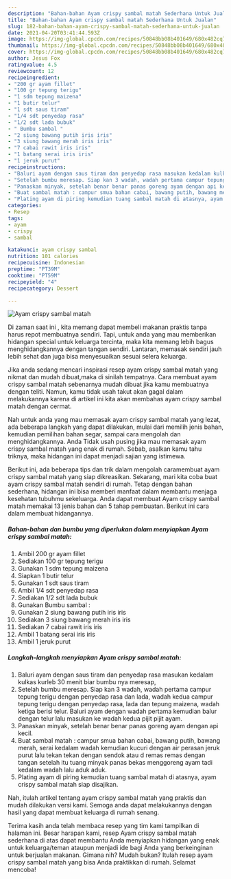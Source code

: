 ```yaml
---
description: "Bahan-bahan Ayam crispy sambal matah Sederhana Untuk Jualan"
title: "Bahan-bahan Ayam crispy sambal matah Sederhana Untuk Jualan"
slug: 182-bahan-bahan-ayam-crispy-sambal-matah-sederhana-untuk-jualan
date: 2021-04-20T03:41:44.593Z
image: https://img-global.cpcdn.com/recipes/50848bb08b401649/680x482cq70/ayam-crispy-sambal-matah-foto-resep-utama.jpg
thumbnail: https://img-global.cpcdn.com/recipes/50848bb08b401649/680x482cq70/ayam-crispy-sambal-matah-foto-resep-utama.jpg
cover: https://img-global.cpcdn.com/recipes/50848bb08b401649/680x482cq70/ayam-crispy-sambal-matah-foto-resep-utama.jpg
author: Jesus Fox
ratingvalue: 4.5
reviewcount: 12
recipeingredient:
- "200 gr ayam fillet"
- "100 gr tepung terigu"
- "1 sdm tepung maizena"
- "1 butir telur"
- "1 sdt saus tiram"
- "1/4 sdt penyedap rasa"
- "1/2 sdt lada bubuk"
- " Bumbu sambal "
- "2 siung bawang putih iris iris"
- "3 siung bawang merah iris iris"
- "7 cabai rawit iris iris"
- "1 batang serai iris iris"
- "1 jeruk purut"
recipeinstructions:
- "Baluri ayam dengan saus tiram dan penyedap rasa masukan kedalam kulkas kurleb 30 menit biar bumbu nya meresap,"
- "Setelah bumbu meresap. Siap kan 3 wadah, wadah pertama campur tepung terigu dengan penyedap rasa dan lada, wadah kedua campur tepung terigu dengan penyedap rasa, lada dan tepung maizena, wadah ketiga berisi telur. Baluri ayam dengan wadah pertama kemudian balur dengan telur lalu masukan ke wadah kedua pijit pijit ayam."
- "Panaskan minyak, setelah benar benar panas goreng ayam dengan api kecil."
- "Buat sambal matah : campur smua bahan cabai, bawang putih, bawang merah, serai kedalam wadah kemudian kucuri dengan air perasan jeruk purut lalu tekan tekan dengan sendok atau d remas remas dengan tangan setelah itu tuang minyak panas bekas menggoreng ayam tadi kedalam wadah lalu aduk aduk."
- "Plating ayam di piring kemudian tuang sambal matah di atasnya, ayam crispy sambal matah siap disajikan."
categories:
- Resep
tags:
- ayam
- crispy
- sambal

katakunci: ayam crispy sambal 
nutrition: 101 calories
recipecuisine: Indonesian
preptime: "PT39M"
cooktime: "PT59M"
recipeyield: "4"
recipecategory: Dessert

---
```



![Ayam crispy sambal matah](https://img-global.cpcdn.com/recipes/50848bb08b401649/680x482cq70/ayam-crispy-sambal-matah-foto-resep-utama.jpg)

Di zaman  saat ini , kita memang dapat membeli makanan praktis tanpa harus repot membuatnya sendiri. Tapi, untuk anda yang mau memberikan hidangan special untuk keluarga tercinta, maka kita memang lebih bagus menghidangkannya dengan tangan sendiri. Lantaran, memasak sendiri jauh lebih sehat dan juga bisa menyesuaikan sesuai selera keluarga.

Jika anda sedang mencari inspirasi resep ayam crispy sambal matah yang nikmat dan mudah dibuat,maka di sinilah tempatnya. Cara membuat ayam crispy sambal matah  sebenarnya mudah dibuat jika kamu membuatnya dengan teliti. Namun, kamu tidak usah takut akan gagal dalam melakukannya 
karena di artikel ini kita akan membahas ayam crispy sambal matah dengan cermat.  



Nah untuk anda yang mau memasak ayam crispy sambal matah yang lezat, ada beberapa langkah yang dapat dilakukan, mulai dari memilih jenis bahan, kemudian pemilihan bahan segar, sampai cara mengolah dan menghidangkannya. Anda Tidak usah pusing jika mau memasak ayam crispy sambal matah yang enak di rumah. Sebab, asalkan kamu  tahu triknya, maka hidangan ini dapat menjadi sajian yang istimewa.

Berikut ini, ada beberapa tips dan trik dalam mengolah caramembuat ayam crispy sambal matah yang siap dikreasikan. Sekarang, mari kita coba buat ayam crispy sambal matah sendiri di rumah. Tetap dengan bahan sederhana, hidangan ini bisa memberi manfaat dalam membantu menjaga kesehatan tubuhmu sekeluarga. Anda dapat membuat Ayam crispy sambal matah memakai 13 jenis bahan dan 5 tahap pembuatan. Berikut ini cara dalam membuat hidangannya.

<!--inarticleads1-->

##### Bahan-bahan dan bumbu yang diperlukan dalam menyiapkan Ayam crispy sambal matah:

1. Ambil 200 gr ayam fillet
1. Sediakan 100 gr tepung terigu
1. Gunakan 1 sdm tepung maizena
1. Siapkan 1 butir telur
1. Gunakan 1 sdt saus tiram
1. Ambil 1/4 sdt penyedap rasa
1. Sediakan 1/2 sdt lada bubuk
1. Gunakan  Bumbu sambal :
1. Gunakan 2 siung bawang putih iris iris
1. Sediakan 3 siung bawang merah iris iris
1. Sediakan 7 cabai rawit iris iris
1. Ambil 1 batang serai iris iris
1. Ambil 1 jeruk purut




<!--inarticleads2-->

##### Langkah-langkah menyiapkan Ayam crispy sambal matah:

1. Baluri ayam dengan saus tiram dan penyedap rasa masukan kedalam kulkas kurleb 30 menit biar bumbu nya meresap,
1. Setelah bumbu meresap. Siap kan 3 wadah, wadah pertama campur tepung terigu dengan penyedap rasa dan lada, wadah kedua campur tepung terigu dengan penyedap rasa, lada dan tepung maizena, wadah ketiga berisi telur. Baluri ayam dengan wadah pertama kemudian balur dengan telur lalu masukan ke wadah kedua pijit pijit ayam.
1. Panaskan minyak, setelah benar benar panas goreng ayam dengan api kecil.
1. Buat sambal matah : campur smua bahan cabai, bawang putih, bawang merah, serai kedalam wadah kemudian kucuri dengan air perasan jeruk purut lalu tekan tekan dengan sendok atau d remas remas dengan tangan setelah itu tuang minyak panas bekas menggoreng ayam tadi kedalam wadah lalu aduk aduk.
1. Plating ayam di piring kemudian tuang sambal matah di atasnya, ayam crispy sambal matah siap disajikan.




Nah, itulah artikel tentang  ayam crispy sambal matah  yang praktis dan mudah dilakukan versi kami. Semoga anda dapat melakukannya dengan hasil yang dapat membuat keluarga di rumah senang. 

Terima kasih anda telah membaca resep yang tim kami tampilkan di halaman ini. Besar harapan kami, resep  Ayam crispy sambal matah sederhana di atas dapat membantu Anda menyiapkan hidangan yang enak untuk keluarga/teman ataupun menjadi ide bagi Anda yang berkeinginan untuk berjualan makanan. Gimana nih? Mudah bukan? Itulah resep ayam crispy sambal matah yang bisa Anda praktikkan di rumah. Selamat mencoba!

